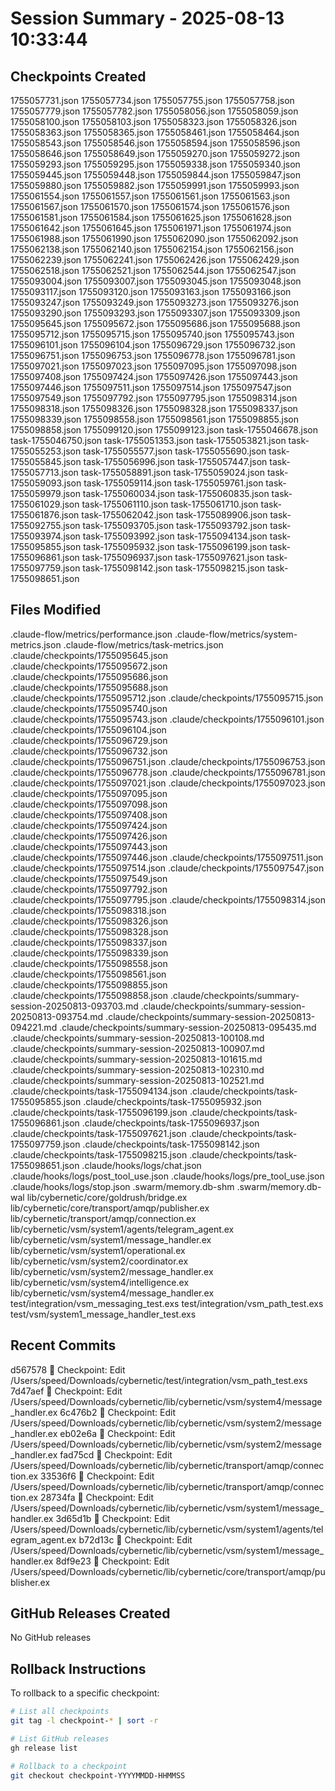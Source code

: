 # Session Summary - 2025-08-13 10:33:44

## Checkpoints Created
1755057731.json
1755057734.json
1755057755.json
1755057758.json
1755057779.json
1755057782.json
1755058056.json
1755058059.json
1755058100.json
1755058103.json
1755058323.json
1755058326.json
1755058363.json
1755058365.json
1755058461.json
1755058464.json
1755058543.json
1755058546.json
1755058594.json
1755058596.json
1755058646.json
1755058649.json
1755059270.json
1755059272.json
1755059293.json
1755059295.json
1755059338.json
1755059340.json
1755059445.json
1755059448.json
1755059844.json
1755059847.json
1755059880.json
1755059882.json
1755059991.json
1755059993.json
1755061554.json
1755061557.json
1755061561.json
1755061563.json
1755061567.json
1755061570.json
1755061574.json
1755061576.json
1755061581.json
1755061584.json
1755061625.json
1755061628.json
1755061642.json
1755061645.json
1755061971.json
1755061974.json
1755061988.json
1755061990.json
1755062090.json
1755062092.json
1755062138.json
1755062140.json
1755062154.json
1755062156.json
1755062239.json
1755062241.json
1755062426.json
1755062429.json
1755062518.json
1755062521.json
1755062544.json
1755062547.json
1755093004.json
1755093007.json
1755093045.json
1755093048.json
1755093117.json
1755093120.json
1755093163.json
1755093166.json
1755093247.json
1755093249.json
1755093273.json
1755093276.json
1755093290.json
1755093293.json
1755093307.json
1755093309.json
1755095645.json
1755095672.json
1755095686.json
1755095688.json
1755095712.json
1755095715.json
1755095740.json
1755095743.json
1755096101.json
1755096104.json
1755096729.json
1755096732.json
1755096751.json
1755096753.json
1755096778.json
1755096781.json
1755097021.json
1755097023.json
1755097095.json
1755097098.json
1755097408.json
1755097424.json
1755097426.json
1755097443.json
1755097446.json
1755097511.json
1755097514.json
1755097547.json
1755097549.json
1755097792.json
1755097795.json
1755098314.json
1755098318.json
1755098326.json
1755098328.json
1755098337.json
1755098339.json
1755098558.json
1755098561.json
1755098855.json
1755098858.json
1755099120.json
1755099123.json
task-1755046678.json
task-1755046750.json
task-1755051353.json
task-1755053821.json
task-1755055253.json
task-1755055577.json
task-1755055690.json
task-1755055845.json
task-1755056996.json
task-1755057447.json
task-1755057713.json
task-1755058891.json
task-1755059024.json
task-1755059093.json
task-1755059114.json
task-1755059761.json
task-1755059979.json
task-1755060034.json
task-1755060835.json
task-1755061029.json
task-1755061110.json
task-1755061710.json
task-1755061876.json
task-1755062042.json
task-1755089906.json
task-1755092755.json
task-1755093705.json
task-1755093792.json
task-1755093974.json
task-1755093992.json
task-1755094134.json
task-1755095855.json
task-1755095932.json
task-1755096199.json
task-1755096861.json
task-1755096937.json
task-1755097621.json
task-1755097759.json
task-1755098142.json
task-1755098215.json
task-1755098651.json

## Files Modified
.claude-flow/metrics/performance.json
.claude-flow/metrics/system-metrics.json
.claude-flow/metrics/task-metrics.json
.claude/checkpoints/1755095645.json
.claude/checkpoints/1755095672.json
.claude/checkpoints/1755095686.json
.claude/checkpoints/1755095688.json
.claude/checkpoints/1755095712.json
.claude/checkpoints/1755095715.json
.claude/checkpoints/1755095740.json
.claude/checkpoints/1755095743.json
.claude/checkpoints/1755096101.json
.claude/checkpoints/1755096104.json
.claude/checkpoints/1755096729.json
.claude/checkpoints/1755096732.json
.claude/checkpoints/1755096751.json
.claude/checkpoints/1755096753.json
.claude/checkpoints/1755096778.json
.claude/checkpoints/1755096781.json
.claude/checkpoints/1755097021.json
.claude/checkpoints/1755097023.json
.claude/checkpoints/1755097095.json
.claude/checkpoints/1755097098.json
.claude/checkpoints/1755097408.json
.claude/checkpoints/1755097424.json
.claude/checkpoints/1755097426.json
.claude/checkpoints/1755097443.json
.claude/checkpoints/1755097446.json
.claude/checkpoints/1755097511.json
.claude/checkpoints/1755097514.json
.claude/checkpoints/1755097547.json
.claude/checkpoints/1755097549.json
.claude/checkpoints/1755097792.json
.claude/checkpoints/1755097795.json
.claude/checkpoints/1755098314.json
.claude/checkpoints/1755098318.json
.claude/checkpoints/1755098326.json
.claude/checkpoints/1755098328.json
.claude/checkpoints/1755098337.json
.claude/checkpoints/1755098339.json
.claude/checkpoints/1755098558.json
.claude/checkpoints/1755098561.json
.claude/checkpoints/1755098855.json
.claude/checkpoints/1755098858.json
.claude/checkpoints/summary-session-20250813-093703.md
.claude/checkpoints/summary-session-20250813-093754.md
.claude/checkpoints/summary-session-20250813-094221.md
.claude/checkpoints/summary-session-20250813-095435.md
.claude/checkpoints/summary-session-20250813-100108.md
.claude/checkpoints/summary-session-20250813-100907.md
.claude/checkpoints/summary-session-20250813-101615.md
.claude/checkpoints/summary-session-20250813-102310.md
.claude/checkpoints/summary-session-20250813-102521.md
.claude/checkpoints/task-1755094134.json
.claude/checkpoints/task-1755095855.json
.claude/checkpoints/task-1755095932.json
.claude/checkpoints/task-1755096199.json
.claude/checkpoints/task-1755096861.json
.claude/checkpoints/task-1755096937.json
.claude/checkpoints/task-1755097621.json
.claude/checkpoints/task-1755097759.json
.claude/checkpoints/task-1755098142.json
.claude/checkpoints/task-1755098215.json
.claude/checkpoints/task-1755098651.json
.claude/hooks/logs/chat.json
.claude/hooks/logs/post_tool_use.json
.claude/hooks/logs/pre_tool_use.json
.claude/hooks/logs/stop.json
.swarm/memory.db-shm
.swarm/memory.db-wal
lib/cybernetic/core/goldrush/bridge.ex
lib/cybernetic/core/transport/amqp/publisher.ex
lib/cybernetic/transport/amqp/connection.ex
lib/cybernetic/vsm/system1/agents/telegram_agent.ex
lib/cybernetic/vsm/system1/message_handler.ex
lib/cybernetic/vsm/system1/operational.ex
lib/cybernetic/vsm/system2/coordinator.ex
lib/cybernetic/vsm/system2/message_handler.ex
lib/cybernetic/vsm/system4/intelligence.ex
lib/cybernetic/vsm/system4/message_handler.ex
test/integration/vsm_messaging_test.exs
test/integration/vsm_path_test.exs
test/vsm/system1_message_handler_test.exs

## Recent Commits
d567578 🔖 Checkpoint: Edit /Users/speed/Downloads/cybernetic/test/integration/vsm_path_test.exs
7d47aef 🔖 Checkpoint: Edit /Users/speed/Downloads/cybernetic/lib/cybernetic/vsm/system4/message_handler.ex
6c476b2 🔖 Checkpoint: Edit /Users/speed/Downloads/cybernetic/lib/cybernetic/vsm/system2/message_handler.ex
eb02e6a 🔖 Checkpoint: Edit /Users/speed/Downloads/cybernetic/lib/cybernetic/vsm/system2/message_handler.ex
fad75cd 🔖 Checkpoint: Edit /Users/speed/Downloads/cybernetic/lib/cybernetic/transport/amqp/connection.ex
33536f6 🔖 Checkpoint: Edit /Users/speed/Downloads/cybernetic/lib/cybernetic/transport/amqp/connection.ex
28734fa 🔖 Checkpoint: Edit /Users/speed/Downloads/cybernetic/lib/cybernetic/vsm/system1/message_handler.ex
3d65d1b 🔖 Checkpoint: Edit /Users/speed/Downloads/cybernetic/lib/cybernetic/vsm/system1/agents/telegram_agent.ex
b72d13c 🔖 Checkpoint: Edit /Users/speed/Downloads/cybernetic/lib/cybernetic/vsm/system1/message_handler.ex
8df9e23 🔖 Checkpoint: Edit /Users/speed/Downloads/cybernetic/lib/cybernetic/core/transport/amqp/publisher.ex

## GitHub Releases Created
No GitHub releases

## Rollback Instructions
To rollback to a specific checkpoint:
```bash
# List all checkpoints
git tag -l checkpoint-* | sort -r

# List GitHub releases
gh release list

# Rollback to a checkpoint
git checkout checkpoint-YYYYMMDD-HHMMSS
```
